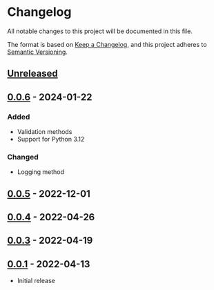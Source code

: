 # Changelog

All notable changes to this project will be documented in this file.

The format is based on [Keep a Changelog](https://keepachangelog.com/en/1.1.0/),
and this project adheres to [Semantic Versioning](https://semver.org/spec/v2.0.0.html).

## [Unreleased]

## [0.0.6] - 2024-01-22

### Added

- Validation methods
- Support for Python 3.12

### Changed

- Logging method

## [0.0.5] - 2022-12-01

## [0.0.4] - 2022-04-26

## [0.0.3] - 2022-04-19

## [0.0.1] - 2022-04-13

- Initial release

[unreleased]: https://github.com/stefantaubert/pronunciation-dictionary/compare/v0.0.6...HEAD
[0.0.6]: https://github.com/stefantaubert/pronunciation-dictionary/compare/compare/v0.0.6...v0.0.5
[0.0.5]: https://github.com/stefantaubert/pronunciation-dictionary/compare/compare/v0.0.5...v0.0.4
[0.0.4]: https://github.com/stefantaubert/pronunciation-dictionary/compare/compare/v0.0.4...v0.0.3
[0.0.3]: https://github.com/stefantaubert/pronunciation-dictionary/compare/compare/v0.0.3...v0.0.1
[0.0.1]: https://github.com/stefantaubert/pronunciation-dictionary/compare/releases/tag/v0.0.1
